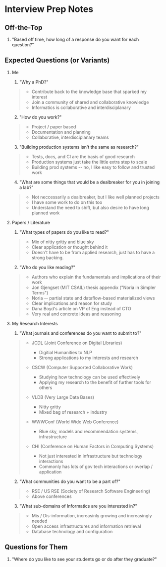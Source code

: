 # Interview Prep Notes

## Off-the-Top

1. "Based off time, how long of a response do you want for each question?"

## Expected Questions (or Variants)

1. Me

   1. "Why a PhD?"

   > - Contribute back to the knowledge base that sparked my interest
   > - Join a community of shared and collaborative knowledge
   > - Informatics is collaborative and interdisciplanary

   2. "How do you work?"

   > - Project / paper based
   > - Documentation and planning
   > - Collaborative, interdisciplanary teams

   3. "Building production systems isn't the same as research?"

   > - Tests, docs, and CI are the basis of good research
   > - Production systems just take the little extra step to scale
   > - Building prod systems -- no, I like easy to follow and trusted work

   4. "What are some things that would be a dealbreaker for you in joining a lab?"

   > - Not neccessarily a dealbreaker, but I like well planned projects
   > - I have some work to do on this too
   > - Understand the need to shift, but also desire to have long planned work

2. Papers / Literature

   1. "What types of papers do you like to read?"

   > - Mix of nitty gritty and blue sky
   > - Clear application or thought behind it
   > - Doesn't have to be from applied research, just has to have a strong backing.

   2. "Who do you like reading?"

   > - Authors who explain the fundamentals and implications of their work
   > - Jon Gjengset (MIT CSAIL) thesis appendix ("Noria in Simpler Terms")
   > - Noria -- partial state and dataflow-based materialized views
   > - Clear implications and reason for study
   > - Dana Boyd's article on VP of Eng instead of CTO
   > - Very real and concrete ideas and reasoning

3. My Research Interests

   1. "What journals and conferences do you want to submit to?"

   > - JCDL (Joint Conference on Digital Libraries)
   >
   >   - Digitial Humanities to NLP
   >   - Strong applications to my interests and research
   >
   > - CSCW (Computer Supported Collaborative Work)
   >
   >   - Studying how technology can be used effectively
   >   - Applying my research to the benefit of further tools for others
   >
   > - VLDB (Very Large Data Bases)
   >
   >   - Nitty gritty
   >   - Mixed bag of research + industry
   >
   > - WWWConf (World Wide Web Conference)
   >
   >   - Blue sky, models and recommendation systems, infrastructure
   >
   > - CHI (Conference on Human Factors in Computing Systems)
   >
   >   - Not just interested in infrastructure but technology interactions
   >   - Commonly has lots of gov tech interactions or overlap / application

   2. "What communities do you want to be a part of?"

   > - RSE / US RSE (Society of Research Software Engineering)
   > - Above conferences

   3. "What sub-domains of Informatics are you interested in?"

   > - Mis / Dis-information, increasinly growing and increasingly needed
   > - Open access infrastructures and information retrieval
   > - Database technology and configuration

## Questions for Them

1. "Where do you like to see your students go or do after they graduate?"
